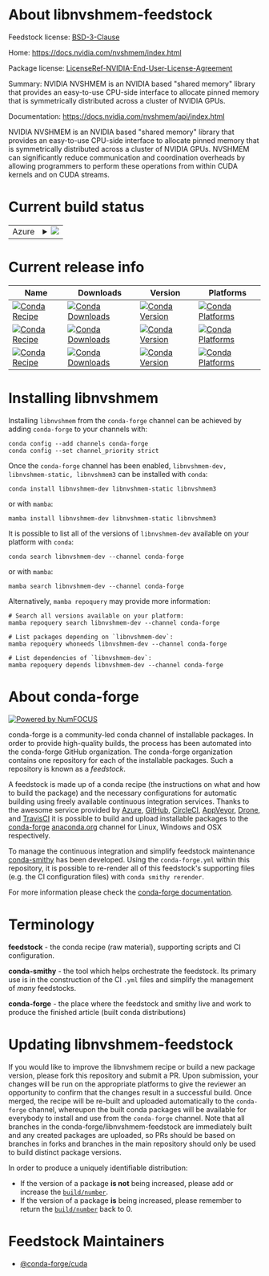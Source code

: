 About libnvshmem-feedstock
==========================

Feedstock license: [BSD-3-Clause](https://github.com/conda-forge/libnvshmem-feedstock/blob/main/LICENSE.txt)

Home: https://docs.nvidia.com/nvshmem/index.html

Package license: [LicenseRef-NVIDIA-End-User-License-Agreement](https://docs.nvidia.com/nvshmem/api/sla.html)

Summary: NVIDIA NVSHMEM is an NVIDIA based "shared memory" library that provides an easy-to-use CPU-side interface to allocate pinned memory that is symmetrically distributed across a cluster of NVIDIA GPUs.

Documentation: https://docs.nvidia.com/nvshmem/api/index.html

NVIDIA NVSHMEM is an NVIDIA based "shared memory" library that provides an easy-to-use CPU-side interface to allocate pinned memory that is symmetrically distributed across a cluster of NVIDIA GPUs.
NVSHMEM can significantly reduce communication and coordination overheads by allowing programmers to perform these operations from within CUDA kernels and on CUDA streams.


Current build status
====================


<table>
    
  <tr>
    <td>Azure</td>
    <td>
      <details>
        <summary>
          <a href="https://dev.azure.com/conda-forge/feedstock-builds/_build/latest?definitionId=24843&branchName=main">
            <img src="https://dev.azure.com/conda-forge/feedstock-builds/_apis/build/status/libnvshmem-feedstock?branchName=main">
          </a>
        </summary>
        <table>
          <thead><tr><th>Variant</th><th>Status</th></tr></thead>
          <tbody><tr>
              <td>linux_64_c_compiler_version11cuda_compilernvcccuda_compiler_version11.8cxx_compiler_version11</td>
              <td>
                <a href="https://dev.azure.com/conda-forge/feedstock-builds/_build/latest?definitionId=24843&branchName=main">
                  <img src="https://dev.azure.com/conda-forge/feedstock-builds/_apis/build/status/libnvshmem-feedstock?branchName=main&jobName=linux&configuration=linux%20linux_64_c_compiler_version11cuda_compilernvcccuda_compiler_version11.8cxx_compiler_version11" alt="variant">
                </a>
              </td>
            </tr><tr>
              <td>linux_64_c_compiler_version13cuda_compilercuda-nvcccuda_compiler_version12.6cxx_compiler_version13</td>
              <td>
                <a href="https://dev.azure.com/conda-forge/feedstock-builds/_build/latest?definitionId=24843&branchName=main">
                  <img src="https://dev.azure.com/conda-forge/feedstock-builds/_apis/build/status/libnvshmem-feedstock?branchName=main&jobName=linux&configuration=linux%20linux_64_c_compiler_version13cuda_compilercuda-nvcccuda_compiler_version12.6cxx_compiler_version13" alt="variant">
                </a>
              </td>
            </tr><tr>
              <td>linux_aarch64_c_compiler_version13cuda_compilercuda-nvcccuda_compiler_version12.6cxx_compiler_version13</td>
              <td>
                <a href="https://dev.azure.com/conda-forge/feedstock-builds/_build/latest?definitionId=24843&branchName=main">
                  <img src="https://dev.azure.com/conda-forge/feedstock-builds/_apis/build/status/libnvshmem-feedstock?branchName=main&jobName=linux&configuration=linux%20linux_aarch64_c_compiler_version13cuda_compilercuda-nvcccuda_compiler_version12.6cxx_compiler_version13" alt="variant">
                </a>
              </td>
            </tr>
          </tbody>
        </table>
      </details>
    </td>
  </tr>
</table>

Current release info
====================

| Name | Downloads | Version | Platforms |
| --- | --- | --- | --- |
| [![Conda Recipe](https://img.shields.io/badge/recipe-libnvshmem--dev-green.svg)](https://anaconda.org/conda-forge/libnvshmem-dev) | [![Conda Downloads](https://img.shields.io/conda/dn/conda-forge/libnvshmem-dev.svg)](https://anaconda.org/conda-forge/libnvshmem-dev) | [![Conda Version](https://img.shields.io/conda/vn/conda-forge/libnvshmem-dev.svg)](https://anaconda.org/conda-forge/libnvshmem-dev) | [![Conda Platforms](https://img.shields.io/conda/pn/conda-forge/libnvshmem-dev.svg)](https://anaconda.org/conda-forge/libnvshmem-dev) |
| [![Conda Recipe](https://img.shields.io/badge/recipe-libnvshmem--static-green.svg)](https://anaconda.org/conda-forge/libnvshmem-static) | [![Conda Downloads](https://img.shields.io/conda/dn/conda-forge/libnvshmem-static.svg)](https://anaconda.org/conda-forge/libnvshmem-static) | [![Conda Version](https://img.shields.io/conda/vn/conda-forge/libnvshmem-static.svg)](https://anaconda.org/conda-forge/libnvshmem-static) | [![Conda Platforms](https://img.shields.io/conda/pn/conda-forge/libnvshmem-static.svg)](https://anaconda.org/conda-forge/libnvshmem-static) |
| [![Conda Recipe](https://img.shields.io/badge/recipe-libnvshmem3-green.svg)](https://anaconda.org/conda-forge/libnvshmem3) | [![Conda Downloads](https://img.shields.io/conda/dn/conda-forge/libnvshmem3.svg)](https://anaconda.org/conda-forge/libnvshmem3) | [![Conda Version](https://img.shields.io/conda/vn/conda-forge/libnvshmem3.svg)](https://anaconda.org/conda-forge/libnvshmem3) | [![Conda Platforms](https://img.shields.io/conda/pn/conda-forge/libnvshmem3.svg)](https://anaconda.org/conda-forge/libnvshmem3) |

Installing libnvshmem
=====================

Installing `libnvshmem` from the `conda-forge` channel can be achieved by adding `conda-forge` to your channels with:

```
conda config --add channels conda-forge
conda config --set channel_priority strict
```

Once the `conda-forge` channel has been enabled, `libnvshmem-dev, libnvshmem-static, libnvshmem3` can be installed with `conda`:

```
conda install libnvshmem-dev libnvshmem-static libnvshmem3
```

or with `mamba`:

```
mamba install libnvshmem-dev libnvshmem-static libnvshmem3
```

It is possible to list all of the versions of `libnvshmem-dev` available on your platform with `conda`:

```
conda search libnvshmem-dev --channel conda-forge
```

or with `mamba`:

```
mamba search libnvshmem-dev --channel conda-forge
```

Alternatively, `mamba repoquery` may provide more information:

```
# Search all versions available on your platform:
mamba repoquery search libnvshmem-dev --channel conda-forge

# List packages depending on `libnvshmem-dev`:
mamba repoquery whoneeds libnvshmem-dev --channel conda-forge

# List dependencies of `libnvshmem-dev`:
mamba repoquery depends libnvshmem-dev --channel conda-forge
```


About conda-forge
=================

[![Powered by
NumFOCUS](https://img.shields.io/badge/powered%20by-NumFOCUS-orange.svg?style=flat&colorA=E1523D&colorB=007D8A)](https://numfocus.org)

conda-forge is a community-led conda channel of installable packages.
In order to provide high-quality builds, the process has been automated into the
conda-forge GitHub organization. The conda-forge organization contains one repository
for each of the installable packages. Such a repository is known as a *feedstock*.

A feedstock is made up of a conda recipe (the instructions on what and how to build
the package) and the necessary configurations for automatic building using freely
available continuous integration services. Thanks to the awesome service provided by
[Azure](https://azure.microsoft.com/en-us/services/devops/), [GitHub](https://github.com/),
[CircleCI](https://circleci.com/), [AppVeyor](https://www.appveyor.com/),
[Drone](https://cloud.drone.io/welcome), and [TravisCI](https://travis-ci.com/)
it is possible to build and upload installable packages to the
[conda-forge](https://anaconda.org/conda-forge) [anaconda.org](https://anaconda.org/)
channel for Linux, Windows and OSX respectively.

To manage the continuous integration and simplify feedstock maintenance
[conda-smithy](https://github.com/conda-forge/conda-smithy) has been developed.
Using the ``conda-forge.yml`` within this repository, it is possible to re-render all of
this feedstock's supporting files (e.g. the CI configuration files) with ``conda smithy rerender``.

For more information please check the [conda-forge documentation](https://conda-forge.org/docs/).

Terminology
===========

**feedstock** - the conda recipe (raw material), supporting scripts and CI configuration.

**conda-smithy** - the tool which helps orchestrate the feedstock.
                   Its primary use is in the construction of the CI ``.yml`` files
                   and simplify the management of *many* feedstocks.

**conda-forge** - the place where the feedstock and smithy live and work to
                  produce the finished article (built conda distributions)


Updating libnvshmem-feedstock
=============================

If you would like to improve the libnvshmem recipe or build a new
package version, please fork this repository and submit a PR. Upon submission,
your changes will be run on the appropriate platforms to give the reviewer an
opportunity to confirm that the changes result in a successful build. Once
merged, the recipe will be re-built and uploaded automatically to the
`conda-forge` channel, whereupon the built conda packages will be available for
everybody to install and use from the `conda-forge` channel.
Note that all branches in the conda-forge/libnvshmem-feedstock are
immediately built and any created packages are uploaded, so PRs should be based
on branches in forks and branches in the main repository should only be used to
build distinct package versions.

In order to produce a uniquely identifiable distribution:
 * If the version of a package **is not** being increased, please add or increase
   the [``build/number``](https://docs.conda.io/projects/conda-build/en/latest/resources/define-metadata.html#build-number-and-string).
 * If the version of a package **is** being increased, please remember to return
   the [``build/number``](https://docs.conda.io/projects/conda-build/en/latest/resources/define-metadata.html#build-number-and-string)
   back to 0.

Feedstock Maintainers
=====================

* [@conda-forge/cuda](https://github.com/orgs/conda-forge/teams/cuda/)


